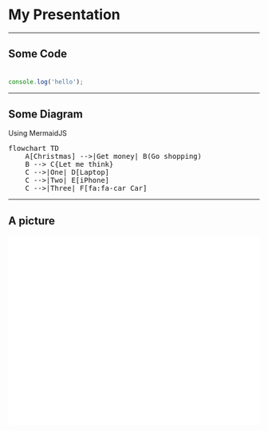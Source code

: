 # My Presentation

---

## Some Code

```javascript

console.log('hello');

```

---

## Some Diagram

Using MermaidJS

<pre class="mermaid">
flowchart TD
    A[Christmas] -->|Get money| B(Go shopping)
    B --> C{Let me think}
    C -->|One| D[Laptop]
    C -->|Two| E[iPhone]
    C -->|Three| F[fa:fa-car Car]
</pre>

---

## A picture

![cat](keynote_cat.png)
